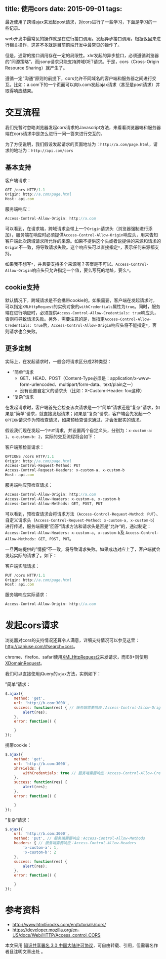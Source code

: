 title: 使用cors
date: 2015-09-01
tags:
---

最近使用了跨域ajax来发起post请求，对cors进行了一些学习，下面是学习的一些记录。

web开发中最常见的操作就是在进行接口调用。发起异步接口调用，根据返回来进行相关操作，这差不多就是目前前端开发中最常见的操作了。

但是，通常的接口调用存在一定的局限性。xhr发起的异步接口，必须遵循浏览器的”同源策略“，而jsonp请求只能支持跨域GET请求。于是，cors（Cross-Origin Resource Sharing）就产生了。

遵循一定”沟通“原则的前提下，cors允许不同域名的客户端和服务器之间进行交互。比如：a.com下的一个页面可以向b.com发起ajax请求（甚至是post请求）并取得响应结果。

# 交互流程

我们先暂时忽略浏览器发起cors请求的Javascript方法，来看看浏览器端和服务器端在cors请求中是怎么进行一问一答来进行交互的。

为了方便说明，我们假设发起请求的页面地址为：`http://a.com/page.html`，请求的地址为：`http://api.com/cors`

## 基本支持

客户端请求：

```javascript
GET /cors HTTP/1.1
Origin: http://a.com/page.html
Host: api.com
```

服务端响应：

```javascript
Access-Control-Allow-Origin: http://a.com
```

可以看到，在请求端，跨域请求会带上一个`Origin`请求头（浏览器强制进行添加），服务端在响应时必须提供`Access-Control-Allow-Origin`响应头，用来告知客户端此次跨域请求所允许的来源。如果不提供这个头或者说提供的来源和请求的`Origin`不一致，将导致请求失败。这个响应头可以直接指定`*`，表示任何来源都支持。

如果我不想写`*`，并且要支持多个来源呢？答案是不可以。`Access-Control-Allow-Origin`响应头只允许指定一个值，要么写死的地址，要么`*`。

## cookie支持

默认情况下，跨域请求是不会携带cookie的。如果需要，客户端在发起请求时，可以指定`XMLHttpRequest`的实例对象的`withCredentials`属性为`true`。同时，服务端在进行响应时，必须提供`Access-Control-Allow-Credentials: true`响应头，否则将导致请求失败。另外，需要注意的是，当指定`Access-Control-Allow-Credentials: true`后，`Access-Control-Allow-Origin`响应头将不能指定`*`，否则请求也会失败。

## 更多定制

实际上，在发起请求时，一般会将请求区分成2种类型：

  * ”简单“请求
    * GET、HEAD、POST（Content-Type必须是：application/x-www-form-urlencoded、multipart/form-data、text/plain之一）
    * 没有设置自定义的请求头（比如：X-Custom-Header: foo这种）
  * “复杂”请求

在发起请求时，客户端首先会检查该次请求是一个”简单“请求还是”复杂“请求，如果是”简单“请求，就直接发起请求；如果是”复杂“请求，客户端会先发起一个`OPTION`请求作为预检查请求，如果预检查请求通过，才会发起实的请求。

假设我们现在发起一个`PUT`请求，并设置两个自定义头，分别为：`x-custom-a: 1`、`x-custom-b: 2`，实际的交互流程将会如下：

客户端预检查请求：

```javascript
OPTIONS /cors HTTP/1.1
Origin: http://a.com/page.html
Access-Control-Request-Method: PUT
Access-Control-Request-Headers: x-custom-a, x-custom-b
Host: api.com
```

服务端响应预检查请求：

```javascript
Access-Control-Allow-Origin: http://a.com
Access-Control-Allow-Headers: x-custom-a, x-custom-b
Access-Control-Allow-Methods: GET, POST, PUT
```

可以看到，预检查请求会将请求方法（`Access-Control-Request-Method: PUT`）、自定义请求头（`Access-Control-Request-Method: x-custom-a, x-custom-b`）进行传递，服务端需要”回答“请求方法和请求头是否是”允许“的，通过制定：`Access-Control-Allow-Headers: x-custom-a, x-custom-b`及
`Access-Control-Allow-Methods: GET, POST, PUT`。

一旦两端提供的”情报“不一致，将导致请求失败。如果成功对应上了，客户端就会发起实际的请求了。如下：

客户端实际请求：

```javascript
PUT /cors HTTP/1.1
Origin: http://a.com/page.html
Host: api.com
```

服务端响应实际请求：

```javascript
Access-Control-Allow-Origin: http://a.com
```

# 发起cors请求

浏览器对cors的支持情况还算令人满意，详细支持情况可以参见这里：<http://caniuse.com/#search=cors>。

chrome、firefox、safari使用[XMLHttpRequest2](http://www.html5rocks.com/en/tutorials/file/xhr2/)来发请求，而IE8+则使用[XDomainRequest](http://blogs.msdn.com/b/ieinternals/archive/2010/05/13/xdomainrequest-restrictions-limitations-and-workarounds.aspx)。

我们可以直接使用jQuery的`ajax`方法，实例如下：

”简单“请求：

```javascript
$.ajax({
    method: 'get',
    url: 'http://b.com:3000',
    success: function(res) { // 服务端需要响应：Access-Control-Allow-Origin
        alert(res);
    },
    error: function() {

    }
});
```

携带cookie：

```javascript
$.ajax({
    method: 'get',
    url: 'http://b.com:3000',
    xhrFields: {
        withCredentials: true // 服务端需要响应：Access-Control-Allow-Credentials: true
    },
    success: function(res) {
        alert(res);
    },
    error: function() {

    }
});
```

”复杂“请求：

```javascript
$.ajax({
    url: 'http://b.com:3000',
    method: 'put', // 服务端需要响应：Access-Control-Allow-Methods
    headers: { // 服务端需要响应：Access-Control-Allow-Headers
        'x-custom-a': 1,
        'x-custom-b': 2
    },
    success: function(res) {
        alert(res);
    },
    error: function() {

    }
});
```

# 参考资料

- http://www.html5rocks.com/en/tutorials/cors/
- https://developer.mozilla.org/en-US/docs/Web/HTTP/Access_control_CORS

本文采用 [知识共享署名 3.0 中国大陆许可协议](http://creativecommons.org/licenses/by/3.0/cn)，可自由转载、引用，但需署名作者且注明文章出处 。
